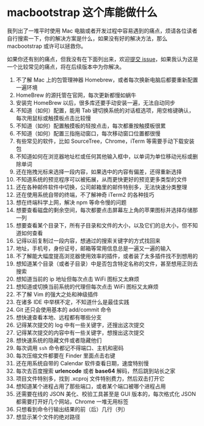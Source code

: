 # macbootstrap 这个库能做什么

我列出了一堆平时使用 Mac 电脑或者开发过程中容易遇到的痛点，烦请各位读者自行搜索一下，你的解决方案是什么，如果没有好的解决方法，那么 macbootstrap 或许可以拯救你。

如果你还有别的痛点，但我没有在下面列出来，欢迎[提交 issue](https://github.com/zhangchunsheng-science/macbootstrap/issues/new)，如果我认为这是一个比较常见的痛点，将在后续版本中为你解决。

1. 不了解 Mac 上的包管理神器 Homebrew，或者每次换新电脑后都要重新配置一遍环境
2. HomeBrew 的源托管在官网，每次更新都慢如蜗牛
3. 安装完 HomeBrew 以后，很多库还要手动安装一遍，无法自动同步
4. 不知道（如何）配置，能用 Tab 键切换系统的对话框选项，用空格键确认，每次用鼠标或触摸板点击比较慢
5. 不知道（如何）配置触摸板的轻按点击，每次都重按触摸板很累
6. 不知道（如何）配置三指拖动窗口，每次移动窗口位置都很慢
7. 有些常见的软件，比如 SourceTree，Chrome，iTerm 等需要手动下载安装包
8. 不知道如何在浏览器地址栏或任何其他输入框中，以单词为单位移动光标或删除单词
9. 还在拖拽光标来选择一段内容，如果选中的内容有偏差，还得重新选择
10. 不知道系统的预览程序可以被拓展，从而更快更好的预览更多类型的文件
11. 还在各种邮件软件中切换，公司邮箱里的邮件特别多，无法快速分类整理
12. 还在使用系统自带的终端，不了解神奇 iTerm2 的各种技巧
13. 想在终端科学上网，解决 npm 等命令慢的问题
14. 想要查看磁盘的剩余空间，每次都要点击屏幕左上角的苹果图标并选择存储那一列
15. 想要查看某个目录下，所有子目录和文件的大小，以及它们的总大小，但不知道如何查看
16. 记得以前复制过一段内容，想通过的搜索关键字的方式找回来
17. 地址，手机号，身份证号，邮箱等常用信息总是一遍又一遍的输入
18. 不了解能大幅度提高浏览器使用效率的插件，或者装了太多插件找不到想用的
10. 想知道某个目录（或者子目录）中是否包含特定名称的文件，甚至想用正则去搜索
11. 想知道当前的 ip 地址但每次点击 WiFi 图标又太麻烦
12. 想知道或切换当前系统的代理但每次点击 WiFi 图标又太麻烦
13. 不了解 Vim 的强大之处和神级插件
14. 在诸多 IDE 中举棋不定，不知道什么是最佳实践
15. Git 还只会使用基本的 add/commit 命令
16. 想快速查看本地、远程都有哪些分支
17. 记得某次提交的 log 中有一些关键字，还搜出这次提交
18. 记得某次提交的内容中有一些关键字，想搜出这次提交
18. 想快速系统的隐藏文件或者隐藏他们
19. 每次调用 `ssh` 命令都记不得端口、主机和密码
20. 每次压缩文件都要在 Finder 里面点击右键
21. 还在用系统自带的 Calendar 软件查看日期，速度特别慢
22. 每次去百度搜索 **urlencode** 或者 **base64** 解码，然后跳到站长之家
23. 项目文件特别多，找到 .xcproj 文件特别费力，然后双击打开它
24. 想知道某个进程占用了那些端口，或者某个端口被哪个进程占用
25. 还需要在线的 JSON 美化、校验工具甚至是 GUI 版本的，每次格式化 JSON 都需要打开好几个网站，Chrome 一堆无用标签
26. 只想看到命令行输出结果的前（后）几行（列）
27. 想显示某个文件的绝对路径
